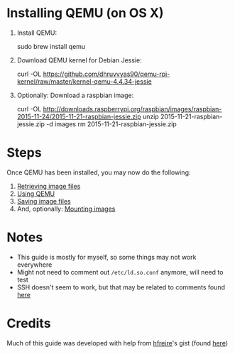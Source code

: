 # Installing QEMU (on OS X)
1. Install QEMU:

	sudo brew install qemu

2. Download QEMU kernel for Debian Jessie:

	curl -OL https://github.com/dhruvvyas90/qemu-rpi-kernel/raw/master/kernel-qemu-4.4.34-jessie

3. Optionally: Download a raspbian image:

	curl -OL http://downloads.raspberrypi.org/raspbian/images/raspbian-2015-11-24/2015-11-21-raspbian-jessie.zip
	unzip 2015-11-21-raspbian-jessie.zip -d images
	rm 2015-11-21-raspbian-jessie.zip

# Steps
Once QEMU has been installed, you may now do the following:

1. [Retrieving image files](1-retrieving-images.md)
2. [Using QEMU](2-using-qemu.md)
3. [Saving image files](3-saving-images.md)
4. And, optionally: [Mounting images](4-mounting-images.md)

# Notes
* This guide is mostly for myself, so some things may not work everywhere
* Might not need to comment out `/etc/ld.so.conf` anymore, will need to test
* SSH doesn't seem to work, but that may be related to comments found [here](https://gist.github.com/hfreire/5846b7aa4ac9209699ba#gistcomment-2348384)

# Credits
Much of this guide was developed with help from [hfreire](https://gist.github.com/hfreire)'s gist (found [here](https://gist.github.com/hfreire/5846b7aa4ac9209699ba))